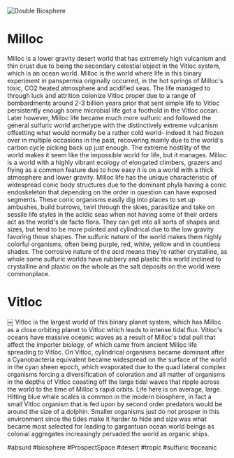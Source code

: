 ![Double Biosphere](/Stellar_Abyss_Setting_Bible/Photo_Directory/Vitloc_Milloc.JPG "Double Biosphere")

# Milloc

Milloc is a lower gravity desert world that has extremely high vulcanism and thin crust due to being the secondary celestial object in the Vitloc system, which is an ocean world.  Milloc is the world where life in this binary experiment in panspermia originally occurred, in the hot springs of Milloc's toxic, CO2 heated atmosphere and acidified seas.  The life managed to through luck and attrition colonize Vitloc proper due to a range of bombardments around 2-3 billion years prior that sent simple life to Vitloc persistently enough some microbial life got a foothold in the Vitloc ocean.  Later however, Milloc life became much more sulfuric and followed the general sulfuric world archetype with the distinctively extreme vulcanism offsetting what would normally be a rather cold world- indeed it had frozen over in multiple occasions in the past, recovering mainly due to the world's carbon cycle picking back up just enough.  The extreme hostility of the world makes it seem like the impossible world for life, but it manages.  Milloc is a world with a highly vibrant ecology of elongated climbers, grazers and flying as a common feature due to how easy it is on a world with a thick atmosphere and lower gravity.  Milloc life has the unique characteristic of widespread conic body structures due to the dominant phyla having a conic endoskeleton that depending on the order in question can have exposed segments.  These conic organisms easily dig into places to set up ambushes, build burrows, twirl through the skies, parasitize and take on sessile life styles in the acidic seas when not having some of their orders act as the world's de facto flora.  They can get into all sorts of shapes and sizes, but tend to be more pointed and cylindrical due to the low gravity favoring those shapes.  The sulfuric nature of the world makes them highly colorful organisms, often being purple, red, white, yellow and in countless shades.  The corrosive nature of the acid means they're rather crystalline, as whole some sulfuric worlds have rubbery and plastic this world inclined to crystalline and plastic on the whole as the salt deposits on the world were commonplace.  

# Vitloc
￼
Vitloc is the largest world of this binary planet system, which has Milloc as a close orbiting planet to Vitloc which leads to intense tidal flux.  Vitloc's oceans have massive oceanic waves as a result of Milloc's tidal pull that affect the importer biology, of which came from ancient Milloc life spreading to Vitloc.  On Vitloc, cylindrical organisms became dominant after a Cyanobacteria equivalent became widespread on the surface of the world in the cyan sheen epoch, which evaporated due to the quad lateral complex organisms forcing a diversification of coloration and all matter of organisms in the depths of Vitloc coasting off the large tidal waves that ripple across the world to the time of Milloc's rapid orbits.  Life here is on average, large.  Hitting blue whale scales is common in the modern biosphere, in fact a small Vitloc organism that is fed upon by second order predators would be around the size of a dolphin.  Smaller organisms just do not prosper in this environment since the tides make it harder to hide and size was what became most selected for leading to gargantuan ocean world beings as colonial aggregates increasingly pervaded the world as organic ships.  

#absurd 
#biosphere 
#ProspectSpace 
#desert 
#tropic 
#sulfuric 
#oceanic 